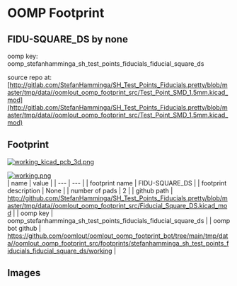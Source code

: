 # OOMP Footprint  
## FIDU-SQUARE_DS  by none  
  
oomp key: oomp_stefanhamminga_sh_test_points_fiducials_fiducial_square_ds  
  
source repo at: [http://gitlab.com/StefanHamminga/SH_Test_Points_Fiducials.pretty/blob/master/tmp/data//oomlout_oomp_footprint_src/Test_Point_SMD_1.5mm.kicad_mod](http://gitlab.com/StefanHamminga/SH_Test_Points_Fiducials.pretty/blob/master/tmp/data//oomlout_oomp_footprint_src/Test_Point_SMD_1.5mm.kicad_mod)  
## Footprint  
  
[![working_kicad_pcb_3d.png](working_kicad_pcb_3d_600.png)](working_kicad_pcb_3d.png)  
  
[![working.png](working_600.png)](working.png)  
| name | value | 
| --- | --- | 
| footprint name | FIDU-SQUARE_DS | 
| footprint description | None | 
| number of pads | 2 | 
| github path | http://github.com/StefanHamminga/SH_Test_Points_Fiducials.pretty/blob/master/tmp/data//oomlout_oomp_footprint_src/Fiducial_Square_DS.kicad_mod | 
| oomp key | oomp_stefanhamminga_sh_test_points_fiducials_fiducial_square_ds | 
| oomp bot github | https://github.com/oomlout/oomlout_oomp_footprint_bot/tree/main/tmp/data//oomlout_oomp_footprint_src/footprints/stefanhamminga_sh_test_points_fiducials_fiducial_square_ds/working | 
## Images  
